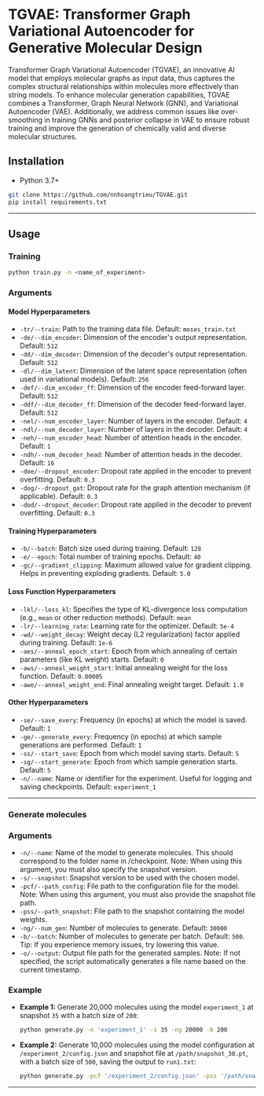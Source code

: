 # TGVAE: Transformer Graph Variational Autoencoder for Generative Molecular Design 

Transformer Graph Variational Autoencoder (TGVAE), an innovative AI model that employs molecular graphs as input data, thus captures the complex structural relationships within molecules more effectively than string models. To enhance molecular generation capabilities, TGVAE combines a Transformer, Graph Neural Network (GNN), and Variational Autoencoder (VAE). Additionally, we address common issues like over-smoothing in training GNNs and posterior collapse in VAE to ensure robust training and improve the generation of chemically valid and diverse molecular structures.

## Installation 
- Python 3.7+

```bash
git clone https://github.com/nnhoangtrieu/TGVAE.git
pip install requirements.txt
```

--- 
## Usage 

### Training 
```bash
python train.py -n <name_of_experiment>
```
### Arguments

#### Model Hyperparameters

* `-tr/--train`: Path to the training data file. Default: `moses_train.txt`
* `-de/--dim_encoder`: Dimension of the encoder's output representation. Default: `512`
* `-dd/--dim_decoder`: Dimension of the decoder's output representation. Default: `512`
* `-dl/--dim_latent`: Dimension of the latent space representation (often used in variational models). Default: `256`
* `-def/--dim_encoder_ff`: Dimension of the encoder feed-forward layer. Default: `512`
* `-ddf/--dim_decoder_ff`: Dimension of the decoder feed-forward layer. Default: `512`
* `-nel/--num_encoder_layer`: Number of layers in the encoder. Default: `4`
* `-ndl/--num_decoder_layer`: Number of layers in the decoder. Default: `4`
* `-neh/--num_encoder_head`: Number of attention heads in the encoder. Default: `1`
* `-ndh/--num_decoder_head`: Number of attention heads in the decoder. Default: `16`
* `-doe/--dropout_encoder`: Dropout rate applied in the encoder to prevent overfitting. Default: `0.3`
* `-dog/--dropout_gat`: Dropout rate for the graph attention mechanism (if applicable). Default: `0.3`
* `-dod/--dropout_decoder`: Dropout rate applied in the decoder to prevent overfitting. Default: `0.3`

#### Training Hyperparameters

* `-b/--batch`: Batch size used during training. Default: `128`
* `-e/--epoch`: Total number of training epochs. Default: `40`
* `-gc/--gradient_clipping`: Maximum allowed value for gradient clipping. Helps in preventing exploding gradients. Default: `5.0`

#### Loss Function Hyperparameters

* `-lkl/--loss_kl`: Specifies the type of KL-divergence loss computation (e.g., `mean` or other reduction methods). Default: `mean`
* `-lr/--learning_rate`: Learning rate for the optimizer. Default: `5e-4`
* `-wd/--weight_decay`: Weight decay (L2 regularization) factor applied during training. Default: `1e-6`
* `-aes/--anneal_epoch_start`: Epoch from which annealing of certain parameters (like KL weight) starts. Default: `0`
* `-aws/--anneal_weight_start`: Initial annealing weight for the loss function. Default: `0.00005`
* `-awe/--anneal_weight_end`: Final annealing weight target. Default: `1.0`

#### Other Hyperparameters

* `-se/--save_every`: Frequency (in epochs) at which the model is saved. Default: `1`
* `-ge/--generate_every`: Frequency (in epochs) at which sample generations are performed. Default: `1`
* `-ss/--start_save`: Epoch from which model saving starts. Default: `5`
* `-sg/--start_generate`: Epoch from which sample generation starts. Default: `5`
* `-n/--name`: Name or identifier for the experiment. Useful for logging and saving checkpoints. Default: `experiment_1`

---


### Generate molecules

### Arguments

* `-n/--name`: Name of the model to generate molecules. This should correspond to the folder name in /checkpoint. Note: When using this argument, you must also specify the snapshot version.
* `-s/--snapshot`: Snapshot version to be used with the chosen model.
* `-pcf/--path_config`: File path to the configuration file for the model. Note: When using this argument, you must also provide the snapshot file path.
* `-pss/--path_snapshot`: File path to the snapshot containing the model weights.
* `-ng/--num_gen`: Number of molecules to generate. Default: `30000`
* `-b/--batch`: Number of molecules to generate per batch. Default: `500`. Tip: If you experience memory issues, try lowering this value.
* `-o/--output`: Output file path for the generated samples. Note: If not specified, the script automatically generates a file name based on the current timestamp.

### Example

- **Example 1:** Generate 20,000 molecules using the model `experiment_1` at snapshot `35` with a batch size of `200`:

  ```bash
  python generate.py -n 'experiment_1' -s 35 -ng 20000 -b 200
  ```

- **Example 2:** Generate 10,000 molecules using the model configuration at `/experiment_2/config.json` and snapshot file at `/path/snapshot_30.pt`, with a batch size of `500`, saving the output to `run1.txt`:

  ```bash
  python generate.py -pcf '/experiment_2/config.json' -pss '/path/snapshot_30.pt' -ng 10000 -b 500 -o 'run1.txt'
  ```

---

